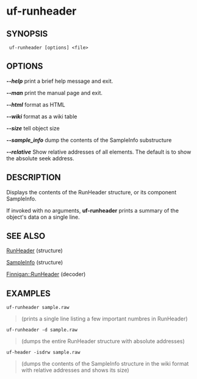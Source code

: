 # uf-runheader #

## SYNOPSIS ##

```
 uf-runheader [options] <file>
```

## OPTIONS ##

_**--help**_ print a brief help message and exit.

_**--man**_ print the manual page and exit.

_**--html**_ format as HTML

_**--wiki**_ format as a wiki table

_**--size**_ tell object size

_**--sample\_info**_ dump the contents of the SampleInfo substructure

_**--relative**_ Show relative addresses of all elements. The default is to show the absolute seek address.


## DESCRIPTION ##

Displays the contents of the RunHeader structure, or its component SampleInfo.

If invoked with no arguments, **uf-runheader** prints a summary of the object's data on a single line.


## SEE ALSO ##

[RunHeader](RunHeader.md) (structure)

[SampleInfo](SampleInfo.md) (structure)

[Finnigan::RunHeader](FinniganRunHeader.md) (decoder)


## EXAMPLES ##


`uf-runheader sample.raw`

> (prints a single line listing a few important numbres in RunHeader)

`uf-runheader -d sample.raw`

> (dumps the entire RunHeader structure with absolute addresses)

`uf-header -isdrw sample.raw`

> (dumps the contents of the SampleInfo structure in the wiki format with relative addresses and shows its size)